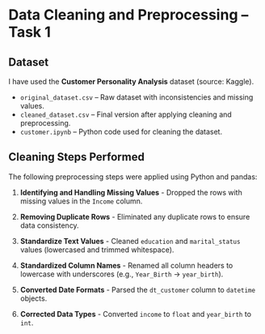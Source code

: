 # Data Cleaning and Preprocessing – Task 1

## Dataset
I have used the **Customer Personality Analysis** dataset (source: Kaggle).

- `original_dataset.csv` – Raw dataset with inconsistencies and missing values.
- `cleaned_dataset.csv` – Final version after applying cleaning and preprocessing.
- `customer.ipynb` – Python code used for cleaning the dataset.

## Cleaning Steps Performed

The following preprocessing steps were applied using Python and pandas:

1. **Identifying and Handling Missing Values** - Dropped the rows with missing values in the `Income` column.

2. **Removing Duplicate Rows** - Eliminated any duplicate rows to ensure data consistency.
   
3. **Standardize Text Values** - Cleaned `education` and `marital_status` values (lowercased and trimmed whitespace).

4. **Standardized Column Names** - Renamed all column headers to lowercase with underscores (e.g., `Year_Birth` → `year_birth`).

5. **Converted Date Formats** - Parsed the `dt_customer` column to `datetime` objects.

6. **Corrected Data Types** - Converted `income` to `float` and `year_birth` to `int`.
